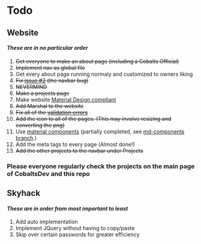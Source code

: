 # Todo  
   ## Website  
   #### *These are in no particular order*
       
   1. ~~Get everyone to make an about page (including a Cobalts Official)~~
   2. ~~Implement nav as global file~~
   3. Get every about page running normaly and customized to owners liking  
   4. ~~Fix [issue #2](https://github.com/CobaltsDev/CobaltsDev.github.io/issues/2) (the navbar bug)~~
   5. ~~NEVERMIND~~
   6. ~~Make a projects page~~
   7. Make website [Material Design compliant](http://material.io)
   8. ~~Add Marshal to the website~~
   9. ~~Fix all of the [validation errors](https://validator.w3.org/nu/?doc=https%3A%2F%2Fcobalts.net%2F)~~
   10. ~~Add the icon to all of the pages. (This may involve resizing and converting the png)~~
   11. Use [material components](https://material.io/components/) (partially completed, see [md-components branch](https://github.com/CobaltsDev/CobaltsDev.github.io/tree/md-components).)
   12. Add the meta tags to every page (Almost done!)
   13. ~~Add the other projects to the navbar under Projects~~
### Please everyone regularly check the projects on the main page of CobaltsDev and this repo 

## Skyhack

#### *These are in order from most important to least*
   1. Add auto implementation
   2. Implement JQuery without having to copy/paste
   3. Skip over certain passwords for greater efficiency
